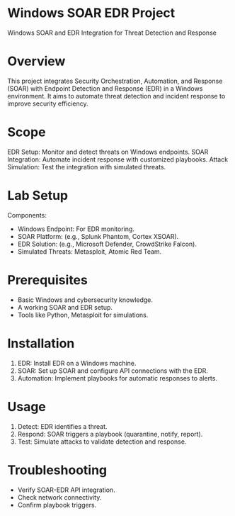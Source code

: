 # Windows SOAR EDR Project


Windows SOAR and EDR Integration for Threat Detection and Response
# Overview
This project integrates Security Orchestration, Automation, and Response (SOAR) with Endpoint Detection and Response (EDR) in a Windows environment. It aims to automate threat detection and incident response to improve security efficiency.

# Scope
EDR Setup: Monitor and detect threats on Windows endpoints.
SOAR Integration: Automate incident response with customized playbooks.
Attack Simulation: Test the integration with simulated threats.

# Lab Setup
Components:
- Windows Endpoint: For EDR monitoring.
- SOAR Platform: (e.g., Splunk Phantom, Cortex XSOAR).
- EDR Solution: (e.g., Microsoft Defender, CrowdStrike Falcon).
- Simulated Threats: Metasploit, Atomic Red Team.


# Prerequisites
- Basic Windows and cybersecurity knowledge.
- A working SOAR and EDR setup.
- Tools like Python, Metasploit for simulations.


# Installation
1. EDR: Install EDR on a Windows machine.
2. SOAR: Set up SOAR and configure API connections with the EDR.
3. Automation: Implement playbooks for automatic responses to alerts.


# Usage
1. Detect: EDR identifies a threat.
2. Respond: SOAR triggers a playbook (quarantine, notify, report).
3. Test: Simulate attacks to validate detection and response.


# Troubleshooting
- Verify SOAR-EDR API integration.
- Check network connectivity.
- Confirm playbook triggers.
